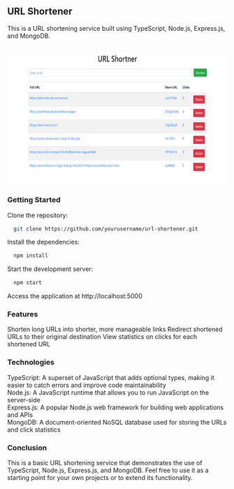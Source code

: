 ## URL Shortener
This is a URL shortening service built using TypeScript, Node.js, Express.js, and MongoDB.

<h2 align="center">
  <img src="preview.png" alt="" width="600px" height="300px" />
  <br>
</h2>

### Getting Started
Clone the repository:

```bash
  git clone https://github.com/yourusername/url-shortener.git
```

Install the dependencies:

```bash
  npm install
```

Start the development server:

```bash
  npm start
```

Access the application at http://localhost:5000

### Features
Shorten long URLs into shorter, more manageable links
Redirect shortened URLs to their original destination
View statistics on clicks for each shortened URL

### Technologies
TypeScript: A superset of JavaScript that adds optional types, making it easier to catch errors and improve code maintainability\
Node.js: A JavaScript runtime that allows you to run JavaScript on the server-side\
Express.js: A popular Node.js web framework for building web applications and APIs\
MongoDB: A document-oriented NoSQL database used for storing the URLs and click statistics

### Conclusion
This is a basic URL shortening service that demonstrates the use of TypeScript, Node.js, Express.js, and MongoDB. Feel free to use it as a starting point for your own projects or to extend its functionality.
